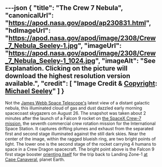 ---json
{
  "title": "The Crew 7 Nebula",
  "canonicalUrl": "https://apod.nasa.gov/apod/ap230831.html",
  "hdImageUrl": "https://apod.nasa.gov/apod/image/2308/Crew_7_Nebula_Seeley-1.jpg",
  "imageUrl": "https://apod.nasa.gov/apod/image/2308/Crew_7_Nebula_Seeley-1_1024.jpg",
  "imageAlt": "See Explanation. Clicking on the picture will download the highest resolution version available.",
  "credit": [
    "Image Credit & [Copyright](https://apod.nasa.gov/apod/lib/about_apod.html#srapply): [Michael Seeley](http://www.mseeley.net/)"
  ]
}
---

Not the [James Webb Space Telescope's](https://apod.nasa.gov/apod/ap230713.html) latest view of a distant galactic nebula, this illuminated cloud of gas and dust dazzled early morning spacecoast skygazers on August 26. The snapshot was taken about 2 minutes after the launch of a Falcon 9 rocket on [the SpaceX Crew-7 mission](https://www.nasa.gov/press-release/nasa-s-spacex-crew-7-launches-to-international-space-station), the seventh commercial crew rotation mission for the International Space Station. It captures drifting plumes and exhaust from the separated first and second stage illuminated against the still dark skies. Near the center of the image, within the ragged blueish ring, are two bright points of light. The lower one is the second stage of the rocket carrying 4 humans to space in a Crew Dragon spacecraft. The bright point above is the Falcon 9 first stage booster [orienting itself](https://apod.nasa.gov/apod/ap200312.html) for the trip back to Landing Zone-1 [at Cape Canaveral](https://apod.nasa.gov/apod/ap230803.html), planet Earth.
